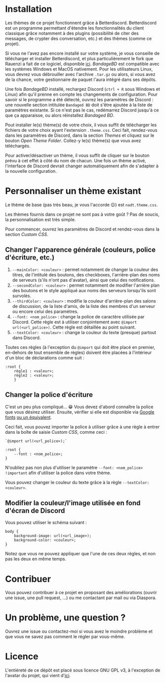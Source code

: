 # Installation

Les thèmes de ce projet fonctionnent grâce à Betterdiscord. Betterdiscord est un programme permettant d'étendre les fonctionnalités du client classique grâce notamment à des plugins (possibilité de citer des messages, de crypter des conversation, etc.) et des thèmes (comme ce projet).

Si vous ne l'avez pas encore installé sur votre système, je vous conseille de télécharger et installer Betterdiscord, et plus particulièrement le fork que Rauenzi a fait de ce logiciel, disponible [ici](https://github.com/rauenzi/BetterDiscordApp/releases). _BandageBD_ est compatible avec les systèmes Windows et MacOS nativement. Pour les utilisateurs Linux, vous devrez vous débrouiller avec l'archive `.tar.gz` ou alors, si vous avez de la chance, votre gestionnaire de paquet l'aura intégré dans ses dépôts.

Une fois _BandageBD_ installé, rechargez Discord (`ctrl + R` sous Windows et Linux) afin qu'il prenne en compte les changements de configuration. Pour savoir si le programme a été détecté, ouvrez les paramètres de Discord : une nouvelle section intitulée `Bandaged BD` doit s'être ajoutée à la liste de paramètres existante. Si ce n'est pas le cas, redémarrez Discord jusqu'à ce que ça apparaisse, ou alors réinstallez _Bandaged BD_.

Pout installer le(s) thème(s) de votre choix, il vous suffit de télécharger les fichiers de votre choix ayant l'extension `.theme.css`. Ceci fait, rendez-vous dans les paramètres de Discord, dans la section _Themes_ et cliquez sur le bouton _Open Theme Folder_. Collez-y le(s) thème(s) que vous avez téléchargés.

Pour activer/désactiver un thème, il vous suffit de cliquer sur le bouton prévu à cet effet à côté du nom de chacun. Une fois un thème activé, l'interface de Discord devrait changer automatiquement afin de s'adapter à la nouvelle configuration.

# Personnaliser un thème existant

Le thème de base (pas très beau, je vous l'accorde 😉) est `nadt.theme.css`.

Les thèmes fournis dans ce projet ne sont pas à votre goût ? Pas de soucis, la personnalisation est très simple.

Pour commencer, ouvrez les paramètres de Discord et rendez-vous dans la section _Custom CSS_.

## Changer l'apparence générale (couleurs, police d'écriture, etc.)

1. `--mainColor: <couleur>` : permet notamment de changer la couleur des titres, de l'intitulé des boutons, des checkboxes, l'arrière-plan des noms de serveurs (s'ils n'ont pas d'avatar), ainsi que celui des notifications.
2. `--secondColor: <couleur>` : permet notamment de modifier l'arrière plan des boutons et le style appliqué aux noms des serveurs lorsqu'ils sont survolés.
3. `--thirdColor: <couleur>` : modifie la couleur d'arrière-plan des salons de discussion, de la liste d'amis, de la liste des membres d'un serveur ou encore celui des paramètres.
4. `--font: <nom_police>` : change la police de caractère utilisée par Discord. Cette règle est à utiliser conjointement avec `@import url(<url_police>)`. Cette règle est détaillée au point suivant.
5. `--textColor: <couleur>` : change la couleur du texte (presque) partout dans Discord.

Toutes ces règles (à l'exception du `@import` qui doit être placé en premier, en-dehors de tout ensemble de règles) doivent être placées à l'intérieur d'un bloc de déclarations comme suit :

    :root {
        règle1 : <valeur>;
        règle2 : <valeur>;
        }

## Changer la police d'écriture

C'est un peu plus compliqué... 😁 Vous devez d'abord connaître la police que vous désirez utiliser. Ensuite, vérifier si elle est disponible via [Google fonts](https://fonts.google.com) [ou un équivalent](https://alternativeto.net/software/google-web-fonts/).

Ceci fait, vous pouvez importer la police à utiliser grâce à une règle à entrer  dans la boîte de saisie _Custom CSS_, comme ceci :

    `@import url(<url_police>);`

    :root {
        --font : <nom_police>;
    }

N'oubliez pas non plus d'utiliser le paramètre `--font: <nom_police> !important` afin d'utiliser la police dans votre thème.

Vous pouvez changer le couleur du texte grâce à la règle `--textColor: <couleur>`.

## Modifier la couleur/l'image utilisée en fond d'écran de Discord

Vous pouvez utiliser le schéma suivant :

    body {
        background-image: url(<url_image>);
        background-color: <couleur>;
    }
    
Notez que vous ne pouvez appliquer que l'une de ces deux règles, et non pas les deux en même temps.

# Contribuer

Vous pouvez contribuer à ce projet en proposant des améliorations (ouvrir une issue, une pull request, ...) ou me contactant par mail ou via Diaspora.

# Un problème, une question ?

Ouvrez une issue ou contactez-moi si vous avez le moindre problème et que vous ne savez pas comment le régler par vous-même.

# Licence

L'entiéreté de ce dépôt est placé sous licence GNU GPL v3, à l'exception de l'avatar du projet, qui vient d'[ici](https://www.iconfinder.com/icons/1542372/discord_media_social_icon).

